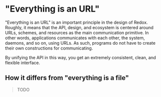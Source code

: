 "Everything is an URL"
======================

"Everything is an URL" is an important principle in the design of Redox. Roughly, it means that the API, design, and ecosystem is centered around URLs, schemes, and resources as the main communication primitive. In other words, applications communicates with each other, the system, daemons, and so on, using URLs. As such, programs do not have to create their own constructions for communicating.

By unifying the API in this way, you get an extremely consistent, clean, and flexible interface.

How it differs from "everything is a file"
------------------------------------------

> TODO
